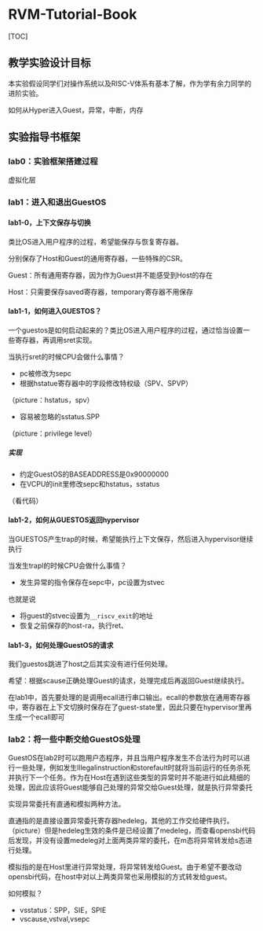 # RVM-Tutorial-Book

[TOC]

## 教学实验设计目标

本实验假设同学们对操作系统以及RISC-V体系有基本了解，作为学有余力同学的进阶实验。

如何从Hyper进入Guest，异常，中断，内存

## 实验指导书框架

### lab0：实验框架搭建过程

虚拟化层

### lab1：进入和退出GuestOS

#### lab1-0，上下文保存与切换

类比OS进入用户程序的过程，希望能保存与恢复寄存器。

分别保存了Host和Guest的通用寄存器，一些特殊的CSR。

Guest：所有通用寄存器，因为作为Guest并不能感受到Host的存在

Host：只需要保存saved寄存器，temporary寄存器不用保存

#### lab1-1，如何进入GUESTOS？

一个guestos是如何启动起来的？类比OS进入用户程序的过程，通过恰当设置一些寄存器，再调用sret实现。

当执行sret的时候CPU会做什么事情？

- pc被修改为sepc
- 根据hstatue寄存器中的字段修改特权级（SPV、SPVP）

（picture：hstatus，spv）

- 容易被忽略的sstatus.SPP

（picture：privilege level）

##### 实现

- 约定GuestOS的BASEADDRESS是0x90000000
- 在VCPU的init里修改sepc和hstatus，sstatus

（看代码）

#### lab1-2，如何从GUESTOS返回hypervisor

当GUESTOS产生trap的时候，希望能执行上下文保存，然后进入hypervisor继续执行

当发生trapl的时候CPU会做什么事情？

- 发生异常的指令保存在sepc中，pc设置为stvec

也就是说

- 将guest的stvec设置为`__riscv_exit`的地址
- 恢复之前保存的host-ra，执行ret、

#### lab1-3，如何处理GuestOS的请求

我们guestos跳进了host之后其实没有进行任何处理。

希望：根据scause正确处理Guest的请求，处理完成后再返回Guest继续执行。

在lab1中，首先要处理的是调用ecall进行串口输出。ecall的参数放在通用寄存器中，寄存器在上下文切换时保存在了guest-state里，因此只要在hypervisor里再生成一个ecall即可



### lab2：将一些中断交给GuestOS处理

GuestOS在lab2时可以跑用户态程序，并且当用户程序发生不合法行为时可以进行一些处理，例如发生Illegalinstruction和storefault时就将当前运行的任务杀死并执行下一个任务。作为在Host在遇到这些类型的异常时并不能进行如此精细的处理，因此应该将Guest能够自己处理的异常交给Guest处理，就是执行异常委托

实现异常委托有直通和模拟两种方法。

直通指的是直接设置异常委托寄存器hedeleg，其他的工作交给硬件执行。（picture）但是hedeleg生效的条件是已经设置了medeleg，而查看opensbi代码后发现，并没有设置medeleg对上面两类异常的委托，在m态将异常转发给s态进行处理。

模拟指的是在Host里进行异常处理，将异常转发给Guest。由于希望不要改动opensbi代码，在host中对以上两类异常也采用模拟的方式转发给guest。

如何模拟？

- vsstatus：SPP，SIE，SPIE
- vscause,vstval,vsepc